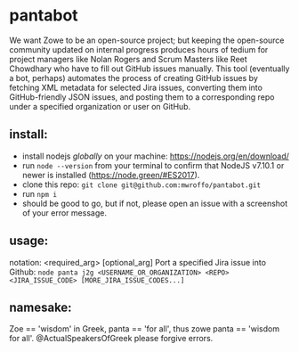 # pantabot
We want Zowe to be an open-source project; but keeping the open-source community updated on internal progress produces hours of tedium for project managers like Nolan Rogers and Scrum Masters like Reet Chowdhary who have to fill out GitHub issues manually. This tool (eventually a bot, perhaps) automates the process of creating GitHub issues by fetching XML metadata for selected Jira issues, converting them into GitHub-friendly JSON issues, and posting them to a corresponding repo under a specified organization or user on GitHub.

## install:
* install nodejs _globally_ on your machine: https://nodejs.org/en/download/
* run `node --version` from your terminal to confirm that NodeJS v7.10.1 or newer is installed (https://node.green/#ES2017).
* clone this repo: `git clone git@github.com:mwroffo/pantabot.git`
* run `npm i`
* should be good to go, but if not, please open an issue with a screenshot of your error message.

## usage:
notation: <required_arg> [optional_arg]
Port a specified Jira issue into Github:
`node panta j2g <USERNAME_OR_ORGANIZATION> <REPO> <JIRA_ISSUE_CODE> [MORE_JIRA_ISSUE_CODES...]`

## namesake:
Zoe == 'wisdom' in Greek, panta == 'for all', thus zowe panta == 'wisdom for all'. @ActualSpeakersOfGreek please forgive errors.
